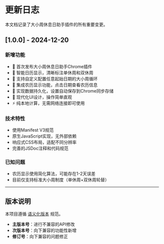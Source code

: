 # 更新日志

本文档记录了大小周休息日助手插件的所有重要变更。

## [1.0.0] - 2024-12-20

### 新增功能
- 🎉 首次发布大小周休息日助手Chrome插件
- 📅 智能日历显示，清晰标注单休周和双休周
- 🔄 支持自定义配置任意起始日期的大小周循环
- 🌙 集成农历显示功能，点击日期查看农历信息
- 💾 实现数据持久化，设置自动保存到Chrome同步存储
- 🎨 现代化UI设计，操作简单直观
- ⚡ 纯本地计算，无需网络连接即可使用

### 技术特性
- 使用Manifest V3规范
- 原生JavaScript实现，无外部依赖
- 响应式CSS布局，适配不同分辨率
- 完善的JSDoc注释和代码规范

### 已知问题
- 农历显示使用简化算法，可能存在1-2天误差
- 目前仅支持标准大小周制度（单休周+双休周轮替）

---

## 版本说明

本项目遵循 [语义化版本](https://semver.org/lang/zh-CN/) 规范。

- **主版本号**：进行不兼容的API修改
- **次版本号**：向下兼容的功能性新增
- **修订号**：向下兼容的问题修正 